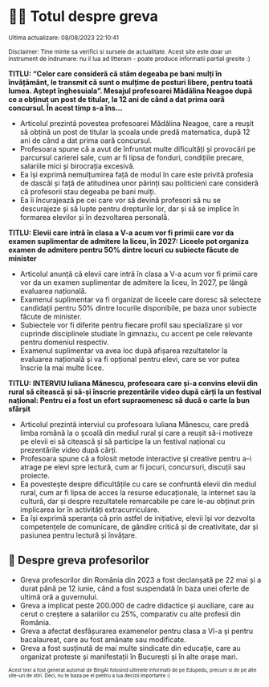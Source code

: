 # 👩‍🏫 Totul despre greva
<sub>Ultima actualizare: 08/08/2023 22:10:41</sub>

<sub>Disclaimer: Tine minte sa verifici si sursele de actualitate. Acest site este doar un instrument de indrumare: nu il lua ad litteram - poate produce informatii partial gresite :)</sub>

**TITLU: “Celor care consideră că stăm degeaba pe bani mulți în învățământ, le transmit că sunt o mulțime de posturi libere,  pentru toată lumea. Aștept înghesuiala”.  Mesajul profesoarei Mădălina Neagoe după ce a obținut un post de titular, la 12 ani de când a dat prima oară concursul. În acest timp s-a îns...**
- Articolul prezintă povestea profesoarei Mădălina Neagoe, care a reușit să obțină un post de titular la școala unde predă matematica, după 12 ani de când a dat prima oară concursul.
- Profesoara spune că a avut de înfruntat multe dificultăți și provocări pe parcursul carierei sale, cum ar fi lipsa de fonduri, condițiile precare, salariile mici și birocrația excesivă.
- Ea își exprimă nemulțumirea față de modul în care este privită profesia de dascăl și față de atitudinea unor părinți sau politicieni care consideră că profesorii stau degeaba pe bani mulți.
- Ea îi încurajează pe cei care vor să devină profesori să nu se descurajeze și să lupte pentru drepturile lor, dar și să se implice în formarea elevilor și în dezvoltarea personală.

**TITLU: Elevii care intră în clasa a V-a acum vor fi primii care vor da examen suplimentar de admitere la liceu, în 2027: Liceele pot organiza examen de admitere pentru 50% dintre locuri cu subiecte făcute de minister**
- Articolul anunță că elevii care intră în clasa a V-a acum vor fi primii care vor da un examen suplimentar de admitere la liceu, în 2027, pe lângă evaluarea națională.
- Examenul suplimentar va fi organizat de liceele care doresc să selecteze candidații pentru 50% dintre locurile disponibile, pe baza unor subiecte făcute de minister.
- Subiectele vor fi diferite pentru fiecare profil sau specializare și vor cuprinde disciplinele studiate în gimnaziu, cu accent pe cele relevante pentru domeniul respectiv.
- Examenul suplimentar va avea loc după afișarea rezultatelor la evaluarea națională și va fi opțional pentru elevi, care se vor putea înscrie la mai multe licee.

**TITLU: INTERVIU Iuliana Mănescu, profesoara care și-a convins elevii din rural să citească și să-și înscrie prezentările video după cărți la un festival național: Pentru ei a fost un efort supraomenesc să ducă o carte la bun sfârșit**
- Articolul prezintă interviul cu profesoara Iuliana Mănescu, care predă limba română la o școală din mediul rural și care a reușit să-i motiveze pe elevii ei să citească și să participe la un festival național cu prezentările video după cărți.
- Profesoara spune că a folosit metode interactive și creative pentru a-i atrage pe elevi spre lectură, cum ar fi jocuri, concursuri, discuții sau proiecte.
- Ea povestește despre dificultățile cu care se confruntă elevii din mediul rural, cum ar fi lipsa de acces la resurse educaționale, la internet sau la cultură, dar și despre rezultatele remarcabile pe care le-au obținut prin implicarea lor în activități extracurriculare.
- Ea își exprimă speranța că prin astfel de inițiative, elevii își vor dezvolta competențele de comunicare, de gândire critică și de creativitate, dar și pasiunea pentru lectură și învățare.

## 🏫 Despre greva profesorilor
- Greva profesorilor din România din 2023 a fost declanșată pe 22 mai și a durat până pe 12 iunie, când a fost suspendată în baza unei oferte de ultimă oră a guvernului.
- Greva a implicat peste 200.000 de cadre didactice și auxiliare, care au cerut o creștere a salariilor cu 25%, comparativ cu alte profesii din România.
- Greva a afectat desfășurarea examenelor pentru clasa a VI-a și pentru bacalaureat, care au fost amânate sau modificate.
- Greva a fost susținută de mai multe sindicate din educație, care au organizat proteste și manifestații în București și în alte orașe mari.


<sub><sub>Acest text a fost generat automat de BingAI folosind ultimele informatii de pe Edupedu, precum si de pe alte site-uri de stiri. Deci, nu te baza pe el pentru a lua decizii importante :)</sub></sub>